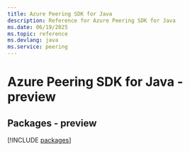 ```yaml
---
title: Azure Peering SDK for Java
description: Reference for Azure Peering SDK for Java
ms.date: 06/19/2025
ms.topic: reference
ms.devlang: java
ms.service: peering
---
```

# Azure Peering SDK for Java - preview
## Packages - preview
[!INCLUDE [packages](peering-index.md)]